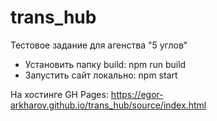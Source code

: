 # trans_hub
Тестовое задание для агенства "5 углов"

* Установить папку build: npm run build
* Запустить сайт локально: npm start

На хостинге GH Pages: https://egor-arkharov.github.io/trans_hub/source/index.html
